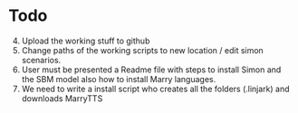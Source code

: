 Todo
=====

4. Upload the working stuff to github
3. Change paths of the working scripts to new location / edit simon scenarios.
2. User must be presented a Readme file with steps to install Simon and the SBM model also how to install Marry languages.
1. We need to write a install script who creates all the folders (.linjark) and downloads MarryTTS